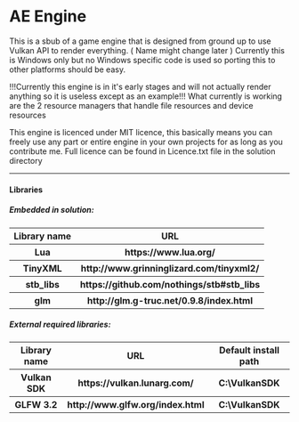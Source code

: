 
# AE Engine

This is a sbub of a game engine that is designed from ground up to use Vulkan API to render everything. ( Name might change later )
Currently this is Windows only but no Windows specific code is used so porting this to other platforms should be easy.

!!!Currently this engine is in it's early stages and will not actually render anything so it is useless except as an example!!!
What currently is working are the 2 resource managers that handle file resources and device resources

This engine is licenced under MIT licence, this basically means you can freely use any part or entire
engine in your own projects for as long as you contribute me.
Full licence can be found in Licence.txt file in the solution directory

---
#### Libraries
##### Embedded in solution:

<table>
	<tr>
		<th>Library name </th>
		<th>URL </th>
	</tr>
	<tr>
		<th>Lua </th>
		<th>https://www.lua.org/ </th>
	</tr>
	<tr>
		<th>TinyXML </th>
		<th>http://www.grinninglizard.com/tinyxml2/ </th>
	</tr>
	<tr>
		<th>stb_libs </th>
		<th>https://github.com/nothings/stb#stb_libs </th>
	</tr>
	<tr>
		<th>glm </th>
		<th>http://glm.g-truc.net/0.9.8/index.html </th>
	</tr>
</table>

##### External required libraries:

<table>
	<tr>
		<th>Library name </th>
		<th>URL </th>
		<th>Default install path </th>
	</tr>
	<tr>
		<th>Vulkan SDK </th>
		<th>https://vulkan.lunarg.com/ </th>
		<th>C:\VulkanSDK </th>
	</tr>
	<tr>
		<th>GLFW 3.2 </th>
		<th>http://www.glfw.org/index.html </th>
		<th>C:\VulkanSDK </th>
	</tr>
</table>
